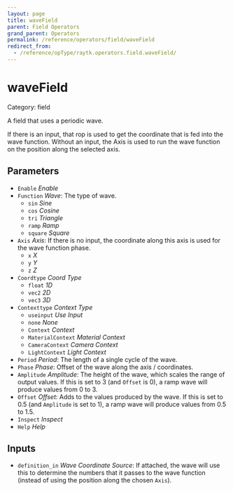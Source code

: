 ```yaml
---
layout: page
title: waveField
parent: Field Operators
grand_parent: Operators
permalink: /reference/operators/field/waveField
redirect_from:
  - /reference/opType/raytk.operators.field.waveField/
---
```


# waveField

Category: field



A field that uses a periodic wave.

If there is an input, that rop is used to get the coordinate that is fed into the wave function.
Without an input, the Axis is used to run the wave function on the position along the selected axis.

## Parameters

* `Enable` *Enable*
* `Function` *Wave*: The type of wave.
  * `sin` *Sine*
  * `cos` *Cosine*
  * `tri` *Triangle*
  * `ramp` *Ramp*
  * `square` *Square*
* `Axis` *Axis*: If there is no input, the coordinate along this axis is used for the wave function phase.
  * `x` *X*
  * `y` *Y*
  * `z` *Z*
* `Coordtype` *Coord Type*
  * `float` *1D*
  * `vec2` *2D*
  * `vec3` *3D*
* `Contexttype` *Context Type*
  * `useinput` *Use Input*
  * `none` *None*
  * `Context` *Context*
  * `MaterialContext` *Material Context*
  * `CameraContext` *Camera Context*
  * `LightContext` *Light Context*
* `Period` *Period*: The length of a single cycle of the wave.
* `Phase` *Phase*: Offset of the wave along the axis / coordinates.
* `Amplitude` *Amplitude*: The height of the wave, which scales the range of output values. If this is set to 3 (and `Offset` is 0), a ramp wave will produce values from 0 to 3.
* `Offset` *Offset*: Adds to the values produced by the wave. If this is set to 0.5 (and `Amplitude` is set to 1), a ramp wave will produce values from 0.5 to 1.5.
* `Inspect` *Inspect*
* `Help` *Help*

## Inputs

* `definition_in` *Wave Coordinate Source*:  If attached, the wave will use this to determine the numbers that it passes to the wave function (instead of using the position along the chosen `Axis`).